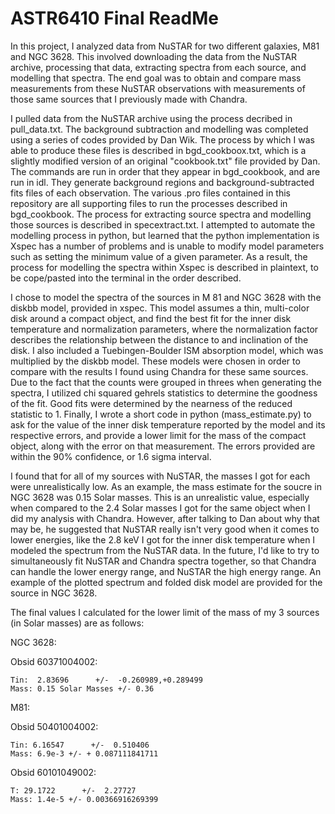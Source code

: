 # ASTR6410 Final ReadMe
In this project, I analyzed data from NuSTAR for two different galaxies, M81 and NGC 3628. This involved downloading the data from the NuSTAR archive, processing that data, extracting spectra from each source, and modelling that spectra. The end goal was to obtain and compare mass measurements from these NuSTAR observations with measurements of those same sources that I previously made with Chandra.

I pulled data from the NuSTAR archive using the process decribed in pull_data.txt. The background subtraction and modelling was completed using a series of codes provided by Dan Wik. The process by which I was able to produce these files is described in bgd_cookboox.txt, which is a slightly modified version of an original "cookbook.txt" file provided by Dan. The commands are run in order that they appear in bgd_cookbook, and are run in idl. They generate background regions and background-subtracted fits files of each observation. The various .pro files contained in this repository are all supporting files to run the processes described in bgd_cookbook. The process for extracting source spectra and modelling those sources is described in specextract.txt. I attempted to automate the modelling process in python, but learned that the python implementation is Xspec has a number of problems and is unable to modify model parameters such as setting the minimum value of a given parameter. As a result, the process for modelling the spectra within Xspec is described in plaintext, to be cope/pasted into the terminal in the order described. 

I chose to model the spectra of the sources in M 81 and NGC 3628 with the diskbb model, provided in xspec. This model assumes a thin, multi-color disk around a compact object, and find the best fit for the inner disk temperature and normalization parameters, where the normalization factor describes the relationship between the distance to and inclination of the disk. I also included a Tuebingen-Boulder ISM absorption model, which was multiplied by the diskbb model. These models were chosen in order to compare with the results I found using Chandra for these same sources. Due to the fact that the counts were grouped in threes when generating the spectra, I utilized chi squared gehrels statistics to determine the goodness of the fit. Good fits were determined by the nearness of the reduced statistic to 1. Finally, I wrote a short code in python (mass_estimate.py) to ask for the value of the inner disk temperature reported by the model and its respective errors, and provide a lower limit for the mass of the compact object, along with the error on that measurement. The errors provided are within the 90% confidence, or 1.6 sigma interval. 

I found that for all of my sources with NuSTAR, the masses I got for each were unrealistically low. As an example, the mass estimate for the soucre in NGC 3628 was 0.15 Solar masses. This is an unrealistic value, especially when compared to the 2.4 Solar masses I got for the same object when I did my analysis with Chandra. However, after talking to Dan about why that may be, he suggested that NuSTAR really isn't very good when it comes to lower energies, like the 2.8 keV I got for the inner disk temperature when I modeled the spectrum from the NuSTAR data. In the future, I'd like to try to simultaneously fit NuSTAR and Chandra spectra together, so that Chandra can handle the lower energy range, and NuSTAR the high energy range. An example of the plotted spectrum and folded disk model are provided for the source in NGC 3628.

The final values I calculated for the lower limit of the mass of my 3 sources (in Solar masses) are as follows:

NGC 3628:

Obsid 60371004002: 

	Tin:  2.83696      +/-  -0.260989,+0.289499
 	Mass: 0.15 Solar Masses +/- 0.36

M81:

Obsid 50401004002:

	Tin: 6.16547      +/-  0.510406
	Mass: 6.9e-3 +/- + 0.087111841711
		
		
Obsid 60101049002:

	T: 29.1722      +/-  2.27727 
	Mass: 1.4e-5 +/- 0.00366916269399
